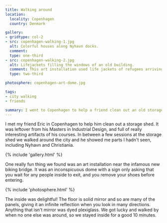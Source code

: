 ```yaml
---
title: Walking around
location:
  locality: Copenhagen
  country: Denmark

gallery:
- gridtype: col-2
- src: copenhagen-walking-1.jpg
  alt: Colorful houses along Nyhavn docks.
  comment: 
  type: one-third
- src: copenhagen-walking-2.jpg
  alt: Lifejackets filling the windows of an old building.
  comment: This art installation used life jackets of refugees arriving in Europe. Each life jacket is a real human story.
  type: two-third

photosphere: copenhagen-art-dome.jpg

tags:
- city walking
- friends

summary: I went to Copenhagen to help a friend clean out an old storage shed from his university days and we saw a bit of the city too.
---
```


I met my friend Eric in Copenhagen to help him clean out a storage shed. It was leftover from his Masters in Industrial Design, and full of really interesting artifacts of his courses. In between a few sessions at the storage shed we walked around the city and he showed me parts I hadn't seen, including Nyhavn and Christiania.

{% include 'gallery.html' %}

One really fun thing we found was an art installation near the infamous new biking bridge. It was an inconspicuous dome with a sign only asking that you wait for any people inside to exit, and you remove your shoes before entering.

{% include 'photosphere.html' %}

The inside was delightful! The floor is solid mirror and so are many of the panels, giving it an infinite reflection when you look in many directions. Anything that isn't mirror was dyed plexiglass. We got lucky and walked by when no one else was around, so we stayed inside for a good 10 minutes.
